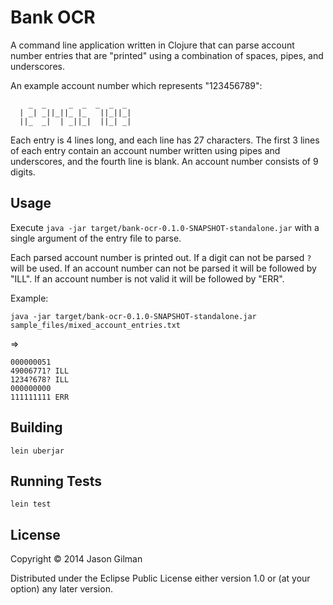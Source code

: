 # Bank OCR

A command line application written in Clojure that can parse account number entries that are "printed" using a combination of spaces, pipes, and underscores. 

An example account number which represents "123456789":

```
    _  _     _  _  _  _  _
  | _| _||_||_ |_   ||_||_|
  ||_  _|  | _||_|  ||_| _| 

```

Each entry is 4 lines long, and each line has 27 characters. The first 3 lines of each entry contain an account number written using pipes and underscores, and the fourth line is blank. An account number consists of 9 digits.

## Usage

Execute `java -jar target/bank-ocr-0.1.0-SNAPSHOT-standalone.jar` with a single argument of the entry file to parse.

Each parsed account number is printed out. If a digit can not be parsed `?` will be used. If an account number can not be parsed it will be followed by "ILL". If an account number is not valid it will be followed by "ERR".

Example:

    java -jar target/bank-ocr-0.1.0-SNAPSHOT-standalone.jar sample_files/mixed_account_entries.txt 

=>

```
000000051 
49006771? ILL
1234?678? ILL
000000000 
111111111 ERR
```

## Building

    lein uberjar

## Running Tests

    lein test

## License

Copyright © 2014 Jason Gilman

Distributed under the Eclipse Public License either version 1.0 or (at
your option) any later version.
